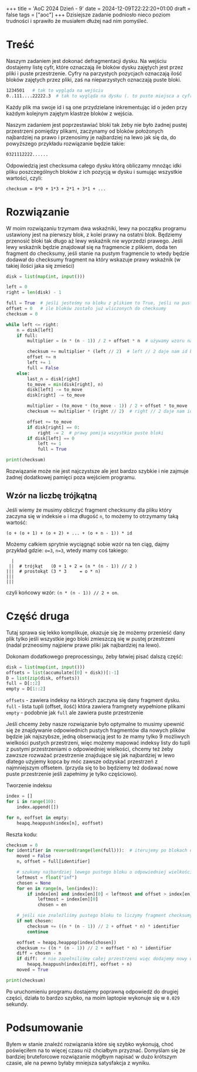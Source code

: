 +++
title = 'AoC 2024 Dzień - 9'
date = 2024-12-09T22:22:20+01:00
draft = false
tags = ["aoc"]
+++
Dzisiejsze zadanie podniosło nieco poziom trudności i sprawiło że musiałem dłużej nad
nim pomyśleć.

# Treść
Naszym zadaniem jest dokonać defragmentacji dysku. Na wejściu dostajemy listę cyfr, które
oznaczają ile bloków dysku zajętych jest przez pliki i puste przestrzenie. Cyfry na
parzystych pozycjach oznaczają ilość bloków zajętych przez pliki, zaś na nieparzystych
oznaczają puste bloki.
```bash
1234501   # tak to wygląda na wejściu
0..111....22222.3  # tak to wygląda na dysku (. to puste miejsca a cyfry to idki plików)
```
Każdy plik ma swoje id i są one przydzielane inkrementując id o jeden przy każdym kolejnym
zajętym klastrze bloków z wejścia.

Naszym zadaniem jest poprzestawiać bloki tak żeby nie było żadnej pustej przestrzeni
pomiędzy plikami, zaczynamy od bloków położonych najbardziej na prawo i przenosimy je
najbardziej na lewo jak się da, do powyższego przykładu rozwiązanie będzie takie:
```bash
0321112222......
```
Odpowiedzią jest checksuma całego dysku którą obliczamy mnożąc idki pliku poszczególnych
bloków z ich pozycją w dysku i sumując wszystkie wartości, czyli: 
```
checksum = 0*0 + 1*3 + 2*1 + 3*1 + ...
```

# Rozwiązanie
W moim rozwiązaniu trzymam dwa wskaźniki, lewy na początku programu ustawiony jest na
pierwszy blok, z kolei prawy na ostatni blok. Będziemy przenosić bloki tak długo aż
lewy wskaźnik nie wyprzedzi prawego. Jeśli lewy wskaźnik będzie znajdował się na 
fragmencie z plikiem, doda ten fragment do checksumy, jeśli stanie na pustym fragmencie
to wtedy będzie dodawał do checksumy fragment na który wskazuje prawy wskaźnik (w takiej
ilości jaka się zmieści)
```python
disk = list(map(int, input()))

left = 0
right = len(disk) - 1

full = True  # jeśli jesteśmy na bloku z plikiem to True, jeśli na pustym to False
offset = 0   # ile bloków zostało już wliczonych do checksumy
checksum = 0

while left <= right:
    n = disk[left]
    if full:
        multiplier = (n * (n - 1)) / 2 + offset * n  # używamy wzoru na liczby trójkątne

        checksum += multiplier * (left // 2)  # left // 2 daje nam id bloku
        offset += n
        left += 1
        full = False
    else:
        last_n = disk[right]
        to_move = min(disk[right], n)
        disk[left] -= to_move
        disk[right] -= to_move

        multiplier = (to_move * (to_move - 1)) / 2 + offset * to_move
        checksum += multiplier * (right // 2)  # right // 2 daje nam id bloku

        offset += to_move
        if disk[right] == 0:
            right -= 2  # prawy pomija wszystkie puste bloki
        if disk[left] == 0
            left += 1
            full = True

print(checksum)
```
Rozwiązanie może nie jest najczystsze ale jest bardzo szybkie i nie zajmuje żadnej
dodatkowej pamięci poza wejściem programu.

## Wzór na liczbę trójkątną
Jeśli wiemy że musimy obliczyć fragment checksumy dla pliku który zaczyna się w indeksie
`o` i ma długość `n`, to możemy to otrzymamy taką wartość:
```
(o + (o + 1) + (o + 2) + ... + (o + n - 1)) * id
```
Możemy całkiem sprytnie wyciągnąć sobie wzór na ten ciąg, dajmy przykład gdzie:
`o=3`, `n=3`, wtedy mamy coś takiego:
```
  |
 ||  # trójkąt   (0 + 1 + 2 = (n * (n - 1)) // 2 )
|||  # prostokąt (3 * 3     = o * n)
|||
|||  
```
czyli końcowy wzór: `(n * (n - 1)) // 2 + on`.

# Część druga
Tutaj sprawa się lekko komplikuje, okazuje się że możemy przenieść dany plik tylko jeśli
wszystkie jego bloki zmieszczą się w pustej przestrzeni (nadal przneosimy najpierw prawe
pliki jak najbardziej na lewo).

Dokonam dodatkowego preprocessingu, żeby łatwiej pisać dalszą część:
```python
disk = list(map(int, input()))
offsets = list(accumulate([0] + disk))[:-1]
D = list(zip(disk, offsets))
full = D[::2]
empty = D[1::2]
```
`offsets` - zawiera indeksy na których zaczyna się dany fragment dysku.
`full` - lista tupli (offset, ilość) która zawiera framgnety wypełnione plikami
`empty` - podobnie jak `full` ale zawiera puste przestrzenie

Jeśli chcemy żeby nasze rozwiązanie było optymalne to musimy upewnić się że znajdywanie
odpowiednich pustych fragmentów dla nowych plików będzie jak najszybsze, jedną obserwacją
jest to że mamy tylko 9 możliwych wielkości pustych przestrzeni, więc możemy mapować
indeksy listy do tupli z pustymi przestrzeniami o odpowiedniej wielkości, chcemy też
żeby zawzsze rozważać przestrzenie znajdujące się jak najbardziej w lewo dlatego użyjemy
kopca by móc zawsze odzyskać przestrzeń z najmniejszym offsetem. (przyda się to bo będziemy
też dodawać nowe puste przestrzenie jeśli zapełnimy je tylko częściowo).

Tworzenie indeksu
```python
index = []
for i in range(10):
    index.append([])

for n, eoffset in empty:
    heapq.heappush(index[n], eoffset)
```

Reszta kodu:
```python
checksum = 0
for identifier in reversed(range(len(full))):  # iterujemy po blokach od tyłu
    moved = False
    n, offset = full[identifier]

    # szukamy najbardziej lewego pustego bloku o odpowiedniej wielkości
    leftmost = float("inf")
    chosen = None
    for en in range(n, len(index)):
        if index[en] and index[en][0] < leftmost and offset > index[en][0]:
            leftmost = index[en][0]
            chosen = en

    # jeśli nie znaleźliśmy pustego bloku to liczymy fragment checksumy bez przesunięcia
    if not chosen:
        checksum += ((n * (n - 1)) // 2 + offset * n) * identifier
        continue

    eoffset = heapq.heappop(index[chosen])
    checksum += ((n * (n - 1)) // 2 + eoffset * n) * identifier
    diff = chosen - n
    if diff:  # nie zapełniliśmy całej przestrzeni więc dodajemy nowy wpis do indeksu
        heapq.heappush(index[diff], eoffset + n)
    moved = True

print(checksum)
```
Po uruchomieniu programu dostajemy poprawną odpowiedź do drugiej części, działa to bardzo
szybko, na moim laptopie wykonuje się w `0.029` sekundy.

# Podsumowanie
Byłem w stanie znaleźć rozwiązania które się szybko wykonują, choć poświęciłem na to
więcej czasu niż chciałbym przyznać. Domyślam się że bardziej bruteforcowe rozwiązanie
mógłbym napisać w dużo krótszym czasie, ale na pewno byłaby mniejsza satysfakcja z wyniku.

